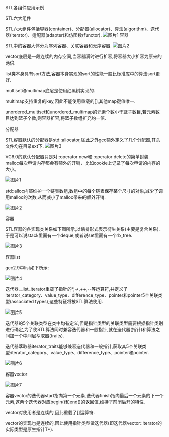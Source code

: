 STL各组件应用示例

STL六大组件

STL六大组件包括容器(container)、分配器(allocator)、算法(algorithm)、迭代器(iterator)、适配器(adapter)和仿函数(functor).
![图片1](https://user-images.githubusercontent.com/72439295/116250544-64a3e280-a7a0-11eb-962a-1be401ad4c67.png)
容器

STL中的容器大体分为序列容器、关联容器和无序容器.
![图片2](https://user-images.githubusercontent.com/72439295/116250928-c5331f80-a7a0-11eb-8d46-1e50aac50bb7.png)

vector底层是一段连续的内存空间,当容器满时进行扩容,将容器大小扩容为原来的两倍.

list类本身具有sort方法,容器本身实现的sort的性能一般比标准库中的算法sort更好.

multiset和multimap底层是使用红黑树实现的.

multimap支持重复的key,因此不能使用重载的[],其他map键值唯一.

unordered_multiset和unordered_multimap的元素个数小于篮子数目,若元素数目达到篮子个数,则容器扩容,将篮子数组扩充约一倍.

分配器

STL容器默认的分配器是std::allocator,除此之外gcc额外定义了几个分配器,其头文件均在目录ext下.
![图片3](https://user-images.githubusercontent.com/72439295/116251663-73d76000-a7a1-11eb-910e-025e9b59010d.png)

VC6.0的默认分配器只是对::operator new和::operator delete的简单封装.
malloc每次申请内存都会有额外的开销，比如cookie上记录了每次申请的内存的大小。

![图片1](https://user-images.githubusercontent.com/72439295/116352880-6b763800-a828-11eb-9c67-42afd708d495.png)

std::alloc内部维护一个链表数组,数组中的每个链表保存某个尺寸的对象,减少了调用malloc的次数,从而减小了malloc带来的额外开销.

![图片2](https://user-images.githubusercontent.com/72439295/116370370-e9443e80-a83c-11eb-97b9-738d93bc225c.png)

容器

STL容器的各实现类关系如下图所示,以缩排形式表示衍生关系(主要是复合关系).于是可以说stack里面有一个deque,或者说set里面有一个rb_tree.

![图片3](https://user-images.githubusercontent.com/72439295/116371085-a040ba00-a83d-11eb-97a1-36e9da8be9ba.png)

容器list

gcc2.9中list如下所示:

![图片4](https://user-images.githubusercontent.com/72439295/116380521-9f605600-a846-11eb-8ec1-8e71c8a006f5.png)

迭代器__list_iterator重载了指针的*,->,++,--等运算符,并定义了iterator_category、value_type、difference_type、pointer和pointer5个关联类型(associated types),这些特征将被STL算法使用.

![图片5](https://user-images.githubusercontent.com/72439295/116410545-77cdb580-a867-11eb-85e1-314af1af76c1.png)

迭代器的5个关联类型在类中均有定义,但是指针类型的关联类型需要根据指针类别进行确定,为了使STL算法同时兼容迭代器和一般指针,就在迭代器(指针)和算法之间加一个中间层萃取器(traits).

迭代器萃取器iterator_traits能够兼容迭代器和一般指针,获取其5个关联类型:iterator_category、value_type、difference_type、pointer和pointer.

![图片6](https://user-images.githubusercontent.com/72439295/116410729-a0ee4600-a867-11eb-982a-2ba7171ef1fc.png)

容器vector

![图片7](https://user-images.githubusercontent.com/72439295/116498919-76d76b00-a8dd-11eb-966e-8a0ceaa56700.png)

容器vector的迭代器start指向第一个元素,迭代器finish指向最后一个元素的下一个元素,这两个迭代器对应begin()和end()的返回值,维持了前闭后开的特性.

vector对使用者是连续的,因此重载了[]运算符.

vector的实现也是连续的,因此使用指针类型做迭代器(即迭代器vector<T>::iterator的实际类型是原生指针T*).


